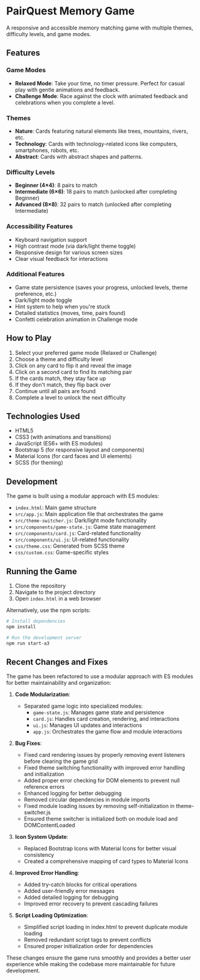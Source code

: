 # PairQuest Memory Game

A responsive and accessible memory matching game with multiple themes, difficulty levels, and game modes.

## Features

### Game Modes
- **Relaxed Mode**: Take your time, no timer pressure. Perfect for casual play with gentle animations and feedback.
- **Challenge Mode**: Race against the clock with animated feedback and celebrations when you complete a level.

### Themes
- **Nature**: Cards featuring natural elements like trees, mountains, rivers, etc.
- **Technology**: Cards with technology-related icons like computers, smartphones, robots, etc.
- **Abstract**: Cards with abstract shapes and patterns.

### Difficulty Levels
- **Beginner (4×4)**: 8 pairs to match
- **Intermediate (6×6)**: 18 pairs to match (unlocked after completing Beginner)
- **Advanced (8×8)**: 32 pairs to match (unlocked after completing Intermediate)

### Accessibility Features
- Keyboard navigation support
- High contrast mode (via dark/light theme toggle)
- Responsive design for various screen sizes
- Clear visual feedback for interactions

### Additional Features
- Game state persistence (saves your progress, unlocked levels, theme preference, etc.)
- Dark/light mode toggle
- Hint system to help when you're stuck
- Detailed statistics (moves, time, pairs found)
- Confetti celebration animation in Challenge mode

## How to Play

1. Select your preferred game mode (Relaxed or Challenge)
2. Choose a theme and difficulty level
3. Click on any card to flip it and reveal the image
4. Click on a second card to find its matching pair
5. If the cards match, they stay face up
6. If they don't match, they flip back over
7. Continue until all pairs are found
8. Complete a level to unlock the next difficulty

## Technologies Used

- HTML5
- CSS3 (with animations and transitions)
- JavaScript (ES6+ with ES modules)
- Bootstrap 5 (for responsive layout and components)
- Material Icons (for card faces and UI elements)
- SCSS (for theming)

## Development

The game is built using a modular approach with ES modules:

- `index.html`: Main game structure
- `src/app.js`: Main application file that orchestrates the game
- `src/theme-switcher.js`: Dark/light mode functionality
- `src/components/game-state.js`: Game state management
- `src/components/card.js`: Card-related functionality
- `src/components/ui.js`: UI-related functionality
- `css/theme.css`: Generated from SCSS theme
- `css/custom.css`: Game-specific styles

## Running the Game

1. Clone the repository
2. Navigate to the project directory
3. Open `index.html` in a web browser

Alternatively, use the npm scripts:

```bash
# Install dependencies
npm install

# Run the development server
npm run start-a3
```

## Recent Changes and Fixes

The game has been refactored to use a modular approach with ES modules for better maintainability and organization:

1. **Code Modularization**:
   - Separated game logic into specialized modules:
     - `game-state.js`: Manages game state and persistence
     - `card.js`: Handles card creation, rendering, and interactions
     - `ui.js`: Manages UI updates and interactions
     - `app.js`: Orchestrates the game flow and module interactions

2. **Bug Fixes**:
   - Fixed card rendering issues by properly removing event listeners before clearing the game grid
   - Fixed theme switching functionality with improved error handling and initialization
   - Added proper error checking for DOM elements to prevent null reference errors
   - Enhanced logging for better debugging
   - Removed circular dependencies in module imports
   - Fixed module loading issues by removing self-initialization in theme-switcher.js
   - Ensured theme switcher is initialized both on module load and DOMContentLoaded

3. **Icon System Update**:
   - Replaced Bootstrap Icons with Material Icons for better visual consistency
   - Created a comprehensive mapping of card types to Material Icons

4. **Improved Error Handling**:
   - Added try-catch blocks for critical operations
   - Added user-friendly error messages
   - Added detailed logging for debugging
   - Improved error recovery to prevent cascading failures

5. **Script Loading Optimization**:
   - Simplified script loading in index.html to prevent duplicate module loading
   - Removed redundant script tags to prevent conflicts
   - Ensured proper initialization order for dependencies

These changes ensure the game runs smoothly and provides a better user experience while making the codebase more maintainable for future development.
